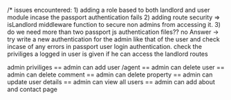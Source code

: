 /*
issues encountered:
	1) adding a role based to both landlord and user module incase the passport authentication fails
	2) adding route security => isLandlord middleware function to secure non admins from accessing it.
	3) do we need more than two passport js authentication files??  no Answer -> try write a new authentication
		for the admin like that of the user and check incase of any errors in passport user login authentication.
		check the priviliges a logged in user is given if he can access the landlord routes


admin priviliges
	== admin can add user /agent
	== admin can delete user 
	== admin can delete comment
	== admin can delete property
	== admin can update user details
	== admin can view all users
	== admin can add about and contact page